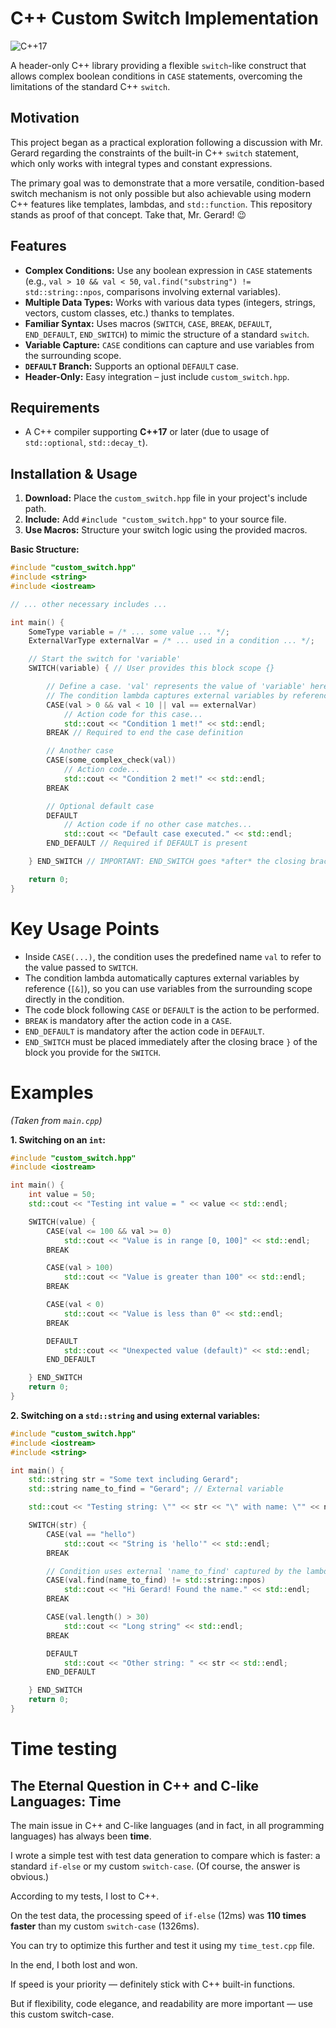 # C++ Custom Switch Implementation

![C++17](https://img.shields.io/badge/C%2B%2B-17-blue.svg)

A header-only C++ library providing a flexible `switch`-like construct that allows complex boolean conditions in `CASE` statements, overcoming the limitations of the standard C++ `switch`.

## Motivation

This project began as a practical exploration following a discussion with Mr. Gerard regarding the constraints of the built-in C++ `switch` statement, which only works with integral types and constant expressions.

The primary goal was to demonstrate that a more versatile, condition-based switch mechanism is not only possible but also achievable using modern C++ features like templates, lambdas, and `std::function`. This repository stands as proof of that concept. Take that, Mr. Gerard! 😉

## Features

* **Complex Conditions:** Use any boolean expression in `CASE` statements (e.g., `val > 10 && val < 50`, `val.find("substring") != std::string::npos`, comparisons involving external variables).
* **Multiple Data Types:** Works with various data types (integers, strings, vectors, custom classes, etc.) thanks to templates.
* **Familiar Syntax:** Uses macros (`SWITCH`, `CASE`, `BREAK`, `DEFAULT`, `END_DEFAULT`, `END_SWITCH`) to mimic the structure of a standard `switch`.
* **Variable Capture:** `CASE` conditions can capture and use variables from the surrounding scope.
* **`DEFAULT` Branch:** Supports an optional `DEFAULT` case.
* **Header-Only:** Easy integration – just include `custom_switch.hpp`.

## Requirements

* A C++ compiler supporting **C++17** or later (due to usage of `std::optional`, `std::decay_t`).

## Installation & Usage

1.  **Download:** Place the `custom_switch.hpp` file in your project's include path.
2.  **Include:** Add `#include "custom_switch.hpp"` to your source file.
3.  **Use Macros:** Structure your switch logic using the provided macros.

**Basic Structure:**

```cpp
#include "custom_switch.hpp"
#include <string>
#include <iostream>

// ... other necessary includes ...

int main() {
    SomeType variable = /* ... some value ... */;
    ExternalVarType externalVar = /* ... used in a condition ... */;

    // Start the switch for 'variable'
    SWITCH(variable) { // User provides this block scope {}

        // Define a case. 'val' represents the value of 'variable' here.
        // The condition lambda captures external variables by reference ([&]).
        CASE(val > 0 && val < 10 || val == externalVar)
            // Action code for this case...
            std::cout << "Condition 1 met!" << std::endl;
        BREAK // Required to end the case definition

        // Another case
        CASE(some_complex_check(val))
            // Action code...
            std::cout << "Condition 2 met!" << std::endl;
        BREAK

        // Optional default case
        DEFAULT
            // Action code if no other case matches...
            std::cout << "Default case executed." << std::endl;
        END_DEFAULT // Required if DEFAULT is present

    } END_SWITCH // IMPORTANT: END_SWITCH goes *after* the closing brace '}'

    return 0;
}
```

# Key Usage Points

* Inside `CASE(...)`, the condition uses the predefined name `val` to refer to the value passed to `SWITCH`.
* The condition lambda automatically captures external variables by reference (`[&]`), so you can use variables from the surrounding scope directly in the condition.
* The code block following `CASE` or `DEFAULT` is the action to be performed.
* `BREAK` is mandatory after the action code in a `CASE`.
* `END_DEFAULT` is mandatory after the action code in `DEFAULT`.
* `END_SWITCH` must be placed immediately after the closing brace `}` of the block you provide for the `SWITCH`.

# Examples

*(Taken from `main.cpp`)*

**1. Switching on an `int`:**

```cpp
#include "custom_switch.hpp"
#include <iostream>

int main() {
    int value = 50;
    std::cout << "Testing int value = " << value << std::endl;

    SWITCH(value) {
        CASE(val <= 100 && val >= 0)
            std::cout << "Value is in range [0, 100]" << std::endl;
        BREAK

        CASE(val > 100)
            std::cout << "Value is greater than 100" << std::endl;
        BREAK

        CASE(val < 0)
            std::cout << "Value is less than 0" << std::endl;
        BREAK

        DEFAULT
            std::cout << "Unexpected value (default)" << std::endl;
        END_DEFAULT

    } END_SWITCH
    return 0;
}
```

**2. Switching on a `std::string` and using external variables:**

```cpp
#include "custom_switch.hpp"
#include <iostream>
#include <string>

int main() {
    std::string str = "Some text including Gerard";
    std::string name_to_find = "Gerard"; // External variable

    std::cout << "Testing string: \"" << str << "\" with name: \"" << name_to_find << "\"" << std::endl;

    SWITCH(str) {
        CASE(val == "hello")
            std::cout << "String is 'hello'" << std::endl;
        BREAK

        // Condition uses external 'name_to_find' captured by the lambda
        CASE(val.find(name_to_find) != std::string::npos)
            std::cout << "Hi Gerard! Found the name." << std::endl;
        BREAK

        CASE(val.length() > 30)
            std::cout << "Long string" << std::endl;
        BREAK

        DEFAULT
            std::cout << "Other string: " << str << std::endl;
        END_DEFAULT

    } END_SWITCH
    return 0;
}
```

# Time testing
## The Eternal Question in C++ and C-like Languages: Time

The main issue in C++ and C-like languages (and in fact, in all programming languages) has always been **time**.

I wrote a simple test with test data generation to compare which is faster: a standard `if-else` or my custom `switch-case`. (Of course, the answer is obvious.)

According to my tests, I lost to C++.

On the test data, the processing speed of `if-else` (12ms) was **110 times faster** than my custom `switch-case` (1326ms).

You can try to optimize this further and test it using my `time_test.cpp` file.

In the end, I both lost and won.

If speed is your priority — definitely stick with C++ built-in functions.

But if flexibility, code elegance, and readability are more important — use this custom switch-case.

